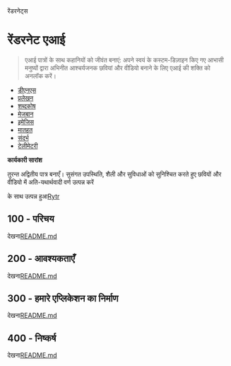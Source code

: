 रेंडरनेट्स

# रेंडरनेट एआई

> एआई पात्रों के साथ कहानियों को जीवंत बनाएं: अपने स्वयं के कस्टम-डिज़ाइन किए गए आभासी मनुष्यों द्वारा अभिनीत आश्चर्यजनक छवियां और वीडियो बनाने के लिए एआई की शक्ति को अनलॉक करें।

-   [डीएनएस](./DNS.md)
-   [प्रलेखन](./DOCUMENTATION.md)
-   [शब्दकोष](./GLOSSARY.md)
-   [मेजबान](./HOSTS.md)
-   [इमेजिस](./IMAGES.md)
-   [मातहत](./PODMAN.md)
-   [संदर्भ](./REFERENCES.md)
-   [टेलीमेटरी](./TELEMETRY.md)

**कार्यकारी सारांश**

तुरन्त अद्वितीय पात्र बनाएँ। सुसंगत उपस्थिति, शैली और सुविधाओं को सुनिश्चित करते हुए छवियों और वीडियो में अति-यथार्थवादी वर्ण उत्पन्न करें

के साथ उत्पन्न हुआ[Rytr](https://app.rytr.me)

## 100 - परिचय

देखना[README.md](./100/README.md)

## 200 - आवश्यकताएँ

देखना[README.md](./200/README.md)

## 300 - हमारे एप्लिकेशन का निर्माण

देखना[README.md](./300/README.md)

## 400 - निष्कर्ष

देखना[README.md](./400/README.md)

